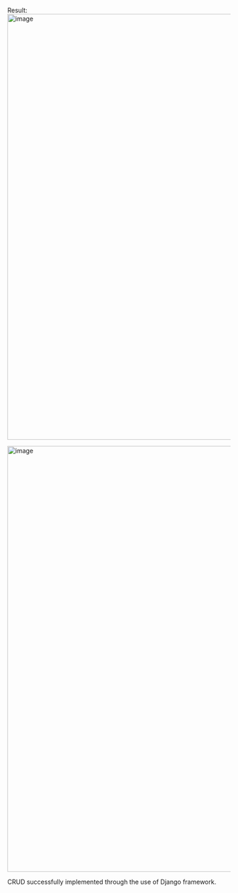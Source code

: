 Result:
<img width="959" alt="image" src="https://github.com/user-attachments/assets/c5353af9-f78f-4826-82c8-e69b8f8c446d" />

<img width="959" alt="image" src="https://github.com/user-attachments/assets/f69331a4-b08f-4c01-b243-1b035b7737fe" />

CRUD successfully implemented through the use of Django framework.
